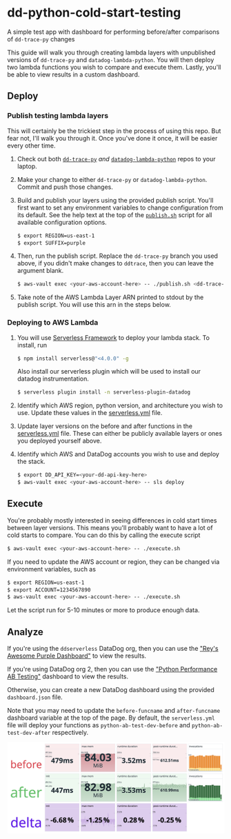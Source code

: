 # dd-python-cold-start-testing

A simple test app with dashboard for performing before/after comparisons of
`dd-trace-py` changes

This guide will walk you through creating lambda layers with unpublished
versions of `dd-trace-py` and `datadog-lambda-python`. You will then deploy two
lambda functions you wish to compare and execute them. Lastly, you'll be able
to view results in a custom dashboard.

## Deploy

### Publish testing lambda layers

This will certainly be the trickiest step in the process of using this repo.
But fear not, I'll walk you through it. Once you've done it once, it will be
easier every other time.

1. Check out both [`dd-trace-py`](https://github.com/DataDog/dd-trace-py) _and_
   [`datadog-lambda-python`](https://github.com/DataDog/datadog-lambda-python)
   repos to your laptop.

1. Make your change to either `dd-trace-py` or `datadog-lambda-python`. Commit
   and push those changes.

1. Build and publish your layers using the provided publish script. You'll
   first want to set any environment variables to change configuration from its
   default. See the help text at the top of the [`publish.sh`](publish.sh) script for all
   available configuration options.

    ```bash
    $ export REGION=us-east-1
    $ export SUFFIX=purple
    ```

1. Then, run the publish script. Replace the `dd-trace-py` branch you used
   above, if you didn't make changes to `ddtrace`, then you can leave the
   argument blank.

    ```bash
    $ aws-vault exec <your-aws-account-here> -- ./publish.sh <dd-trace-py-branch>
    ```

1. Take note of the AWS Lambda Layer ARN printed to stdout by the publish
   script. You will use this arn in the steps below.

### Deploying to AWS Lambda

1. You will use [Serverless Framework](https://www.serverless.com/) to deploy
   your lambda stack.  To install, run

    ```bash
    $ npm install serverless@"<4.0.0" -g
    ```

    Also install our serverless plugin which will be used to install our
    datadog instrumentation.

    ```bash
    $ serverless plugin install -n serverless-plugin-datadog
    ```

1. Identify which AWS region, python version, and architecture you wish to use.
   Update these values in the [serverless.yml](serverless.yml) file.

1. Update layer versions on the before and after functions in the
   [serverless.yml](serverless.yml) file. These can either be publicly
   available layers or ones you deployed yourself above.

1. Identify which AWS and DataDog accounts you wish to use and deploy the
   stack.

    ```bash
    $ export DD_API_KEY=<your-dd-api-key-here>
    $ aws-vault exec <your-aws-account-here> -- sls deploy
    ```

## Execute

You're probably mostly interested in seeing differences in cold start times
between layer versions. This means you'll probably want to have a lot of cold
starts to compare. You can do this by calling the execute script

```bash
$ aws-vault exec <your-aws-account-here> -- ./execute.sh
```

If you need to update the AWS account or region, they can be changed via
environment variables, such as

```bash
$ export REGION=us-east-1
$ export ACCOUNT=1234567890
$ aws-vault exec <your-aws-account-here> -- ./execute.sh
```

Let the script run for 5-10 minutes or more to produce enough data.

## Analyze

If you're using the `ddserverless` DataDog org, then you can use the ["Rey's
Awesome Purple Dashboard"](https://ddserverless.datadoghq.com/dashboard/5yn-x2m-2ne/reys-awesome-purple-dashboard?fromUser=false&refresh_mode=paused&from_ts=1746664500908&to_ts=1746664800908&live=false&tile_focus=4418579574713790)
to view the results.

If you're using DataDog org 2, then you can use the ["Python Performance AB
Testing"](https://app.datadoghq.com/dashboard/r8i-pu9-u8z?fromUser=false&refresh_mode=sliding&from_ts=1746811143076&to_ts=1746814743076&live=true) dashboard to view the results.

Otherwise, you can create a new DataDog dashboard using the provided
`dashboard.json` file.

Note that you may need to update the `before-funcname` and `after-funcname`
dashboard variable at the top of the page. By default, the `serverless.yml`
file will deploy your functions as `python-ab-test-dev-before` and
`python-ab-test-dev-after` respectively.

![img](dashboard.png)
